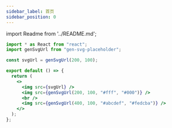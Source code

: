 ```yaml
---
sidebar_label: 首页
sidebar_position: 0
---
```


import Readme from '../README.md';

<Readme />

```jsx preview
import * as React from "react";
import genSvgUrl from "gen-svg-placeholder";

const svgUrl = genSvgUrl(200, 100);

export default () => {
  return (
    <>
      <img src={svgUrl} />
      <img src={genSvgUrl(200, 100, "#fff", "#000")} />
      <br />
      <img src={genSvgUrl(400, 100, "#abcdef", "#fedcba")} />
    </>
  );
};
```
